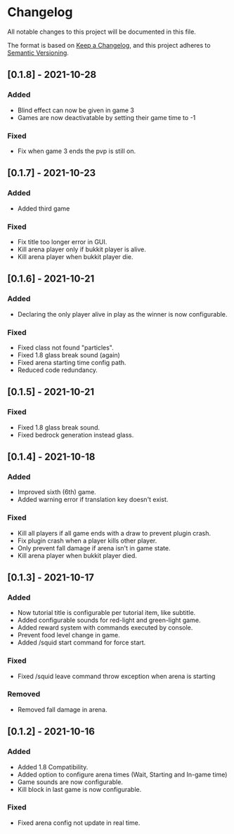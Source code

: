 # Changelog

All notable changes to this project will be documented in this file.

The format is based on [Keep a Changelog](https://keepachangelog.com/en/1.0.0/),
and this project adheres to [Semantic Versioning](https://semver.org/spec/v2.0.0.html).

## [0.1.8] - 2021-10-28

### Added

- Blind effect can now be given in game 3
- Games are now deactivatable by setting their game time to -1

### Fixed

- Fix when game 3 ends the pvp is still on.

## [0.1.7] - 2021-10-23

### Added

- Added third game

### Fixed

- Fix title too longer error in GUI.
- Kill arena player only if bukkit player is alive.
- Kill arena player when bukkit player die.

## [0.1.6] - 2021-10-21

### Added

- Declaring the only player alive in play as the winner is now configurable.

### Fixed

- Fixed class not found "particles".
- Fixed 1.8 glass break sound (again)
- Fixed arena starting time config path.
- Reduced code redundancy.

## [0.1.5] - 2021-10-21

### Fixed

- Fixed 1.8 glass break sound.
- Fixed bedrock generation instead glass.

## [0.1.4] - 2021-10-18

### Added

- Improved sixth (6th) game.
- Added warning error if translation key doesn't exist.

### Fixed

- Kill all players if all game ends with a draw to prevent plugin crash.
- Fix plugin crash when a player kills other player.
- Only prevent fall damage if arena isn't in game state.
- Kill arena player when bukkit player died.

## [0.1.3] - 2021-10-17

### Added

- Now tutorial title is configurable per tutorial item, like subtitle.
- Added configurable sounds for red-light and green-light game.
- Added reward system with commands executed by console.
- Prevent food level change in game.
- Added /squid start command for force start.

### Fixed

- Fixed /squid leave command throw exception when arena is starting

### Removed

- Removed fall damage in arena.

## [0.1.2] - 2021-10-16

### Added

- Added 1.8 Compatibility.
- Added option to configure arena times (Wait, Starting and In-game time)
- Game sounds are now configurable.
- Kill block in last game is now configurable.

### Fixed

- Fixed arena config not update in real time.